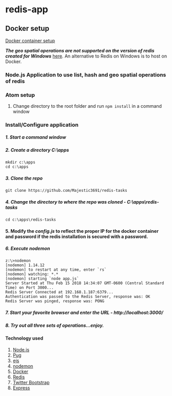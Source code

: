 # redis-app

## Docker setup
[Docker container setup](https://github.com/Majestic3691/redis-tasks/blob/master/docker/README.md)

*__The geo spatial operations are not supported on the version of redis created for Windows__* [here](https://redis.io/download). An alternative to Redis on Windows is to host on Docker.

### Node.js Application to use list, hash and geo spatial operations of redis

### Atom setup
1. Change directory to the root folder and run ```npm install``` in a command window

### Install/Configure application
##### 1. Start a command window
##### 2. Create a directory C:\apps
```
mkdir c:\apps
cd c:\apps
```
##### 3. Clone the repo
```
git clone https://github.com/Majestic3691/redis-tasks
```
##### 4. Change the directory to where the repo was cloned - C:\apps\redis-tasks
```
cd c:\apps\redis-tasks
```
#### 5. Modify the *config.js* to reflect the proper IP for the docker container and password if the redis installation is secured with a password.

##### 6. Execute nodemon
```
z:\>nodemon
[nodemon] 1.14.12
[nodemon] to restart at any time, enter `rs`
[nodemon] watching: *.*
[nodemon] starting `node app.js`
Server Started at Thu Feb 15 2018 14:34:07 GMT-0600 (Central Standard Time) on Port 3000...
Redis Server Connected at 192.168.1.187:6379...
Authentication was passed to the Redis Server, response was: OK
Redis Server was pinged, response was: PONG
```
##### 7. Start your favorite browser and enter the URL - http://localhost:3000/
##### 8. Try out all three sets of operations...enjoy.

#### Technology used
1. [Node.js](https://nodejs.org/)
2. [Pug](https://jade-lang.com/)
2. [ejs](http://ejs.co/)  
3. [nodemon](https://www.npmjs.com/package/nodemon)
3. [Docker](https://www.docker.com/)
4. [Redis](https://redis.io/)
5. [Twitter Bootstrap](https://getbootstrap.com/2.3.2/)
6. [Express](https://expressjs.com)
